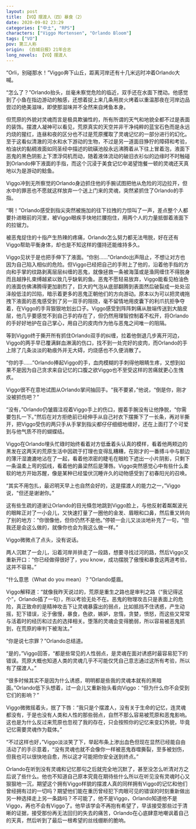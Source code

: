 ```yaml
---
layout: post
title: 【VO】摆渡人（四）暴食（2）
date: 2020-09-02 23:29
categories: ["中土", "RPS"]
characters: ["Viggo Mortensen", "Orlando Bloom"]
tags: ["VO"]
pov: 第三人称
origin: 《白城日报》21年合志
long_novels: 【VO】摆渡人
---
```


“Orli，别碰那水！”Viggo奔下山丘，距离河岸还有十几米远时冲着Orlando大喊。

“怎么了？”Orlando抬头，丝毫未察觉危险的临近，双手还在水面下搅动。他感觉到了小鱼在指边游动的触感，还想着捉上来几条用炭火烤着以重温那夜在河岸边品尝过的绝美滋味，即使那滋味并不全然来自烤鱼本身。

但荒原的外貌对灵魂而言是极具欺骗性的，所有所谓的天气和地貌全都不过是表面的装饰。摆渡人凝神可以看见，荒原真实的天空并非干净纯粹的蓝宝石色而是永远灼烧的猩红，连昼和夜的区分也不过是荒原攫取了灵魂记忆的一部分进行的幻化。至于这看似清澈的河水和水下游动的生物，不过是另一道面目狰狞的障碍和考验，柏油状的黏稠液面如同圣经中描述的硫磺池般永远沸腾着从下往上冒着泡，液面下恶鬼的黑色阴影上下漂浮伺机而动，随着液体流动的破旧衣衫似的边缘时不时触碰到Orlando伸下液面的手指，而这个沉浸于美食记忆中渴望饱餐一顿的灵魂还天真地以为是游动的鲶鱼。

Viggo冲到无所察觉的Orlando身边抓住他的手腕试图把他从危险的河边拉开，但水中的罪恶也不愿就这样放弃一个送上门来的灵魂，突然紧抓住了Orlando的手指。

“啊！”Orlando感受到指尖突然被施加的往下拉拽的力惊叫了一声，差点整个人都要扑进眼前的河里，被Viggo眼疾手快地拦腰抱住，用两个人的力量抵御着液面下的拉锯力。

被恶鬼捉住的十指产生热辣的疼痛，Orlando怎么努力都无法甩脱，好在还有Viggo帮助平衡身体，却也是不知这样的僵持还能维持多久。

Viggo见状于是也把手伸下了液面。“你别……”Orlando出声阻止，不想让对方也因为自己陷入相似的危险。但Viggo已经把自己的手附上了他的，沿着他手指的方向和手掌的纹路剥离层层纠缠的恶鬼，就像拯救一条被海藻或是渔网缠住不得脱身而且越挣扎束缚越紧以致几乎缺氧的鱼。恶鬼不愿轻易放弃，Viggo能看见柏油色的液面仿佛沸腾得更加剧烈了，巨大的气泡从底部翻腾到表面然后破裂成一处处沼泽般低洼的凹陷，暗示着更多的恶鬼正朝他们的方向游动。原本以为可以把灵魂拖拽下液面的恶鬼感受到了另一双手的阻挠，毫不留情地用皮囊下的利爪抗拒争夺着，在Viggo的手背狠狠地划出口子。Viggo感受到阵阵刺痛从肢端传送到大脑皮层，他几乎要感觉不到自己手的存在了，但仍然用理智控制着不松开，将Orlando的手好好地护在自己掌心，用自己的皮肉作为他与恶鬼之间唯一的阻隔。

等到Viggo终于撕开所有抓住Orlando双手的纠缠，拉着他倒退几步离开河边，Viggo的两手早已覆满鲜血淋漓的伤口，找不到一处完好的皮肉，而Orlando的手上除了几条淡淡的勒痕外并无大碍，灼烧感也不久便消散了。

“你的手……”Orlando捧起Viggo的手，血肉模糊的手刺得他眼睛生疼，又想到如果不是因为自己贪求来自记忆的口腹之欲Viggo也不至受这样的苦痛就更心生愧疚。

Viggo很不在意地试图从Orlando掌间抽回手。“我不要紧，”他说，“倒是你，刚才没被抓伤吧？”

“没有，”Orlando仍皱眉注视着Viggo手上的伤口，握着手腕没有让他挣脱，“你需要包扎一下。”然后在对方拒绝前已经伸手从自己衬衣下摆撕下了一长条，再对半撕开，把Viggo受伤的两只手从手掌到指尖都仔仔细细地缠好，还在上面打了个可爱到与他气质不符的蝴蝶结。

Viggo在Orlando埋头忙碌时始终看着对方低垂着头认真的模样，看着他两颊边的黑发在这两天的荒原生活中因疏于打理也变得乱糟糟，在刚才的一番搏斗中与额边的薄汗湿漉漉地沾在了一起，看着他浓密的睫毛在眼睑下遮出一小片阴影，只剩下一条温柔上弯的弧线，看着他的鼻梁然后是薄唇。Viggo突然感觉心中有些什么柔软的地方开始苏醒，像是某种已经蛰伏沉睡许久的动物感受到了初春阳光的召唤。

“其实不用包扎，最迟明天早上也自然会好的，这是摆渡人的能力之一，”Viggo说，“但还是谢谢你。”

这有些生疏的道谢让Orlando的目光倏忽地跳到Viggo脸上，与他反射着粼粼波光的眼眸正对了一小会儿，又快速打量了一圈他的金发、眉眼和口鼻，然后重又转向了别的地方：“你很像他，但你仍然不是他。”停顿一会儿又淡淡地补充了一句，“但我还是会这么做的，就像你也会为我这么做一样。”

Viggo微微点了点头，没有说话。

两人沉默了一会儿，沿着河岸并排走了一段路，想要寻找过河的路，然后Viggo又重新开口：“你已经做得很好了，you know，成功摆脱了傲慢和暴食这两道考验，这并不容易。”

“什么意思（What do you mean）？”Orlando蹙眉。

Viggo解释道：“就像我昨天说过的，荒原是重生之路也是审判之路（“我记得这个”，Orlando插了一句），所以考验无处不在。恶鬼的物理攻击只是表面上的危险，真正致命的是精神攻击下让灵魂暴露出的弱点，比如抵挡不住诱惑，产生动摇，犯下错误，沦于傲慢，暴食，色欲，嫉妒，怠惰，贪婪，愤怒，而这些又常常与活着时的经历和过去的选择相关。堕落的灵魂会变得脆弱，所以容易被恶鬼抓到，在荒原的审判下被淘汰。”

“你是说七宗罪？”Orlando总结道。

“是的，”Viggo回答，“都是些常见的人性弱点，是灵魂在面对诱惑时最容易犯下的错误。荒原大概也知道人类的灵魂几乎不可能仅凭自己意志通过这所有考验，所以有了摆渡人。”

“很多时候其实不是因为什么诱惑，明明都是些我的灵魂本就有的黑暗面。”Orlando低下头想着，过一会儿又重新抬头看向Viggo：“但为什么你不会受到它们的影响？”

Viggo微微摇着头，抿了下唇：“我只是个摆渡人，没有关于生命的记忆，连灵魂都没有，于是也没有人类和人性的那些弱点，自然不那么容易被荒原和恶鬼影响。这也是为什么反过来荒原也忽视了我的存在，只会按照你的记忆来变幻外貌，毕竟记忆需要灵魂作为载体。”

“不过这样也好，”Viggo淡淡笑了下，举起布条上渗出血色但现在显然已经能自由活动了的手示意着，“没有灵魂也就不会像你一样被恶鬼吞噬撕裂，至多被划伤，但我也可以很快地自愈，所以这才可能把你安全送到终点。”

Orlando在听到没有灵魂和记忆那句之后就完全地沉默了，甚至没怎么听清对方之后说了些什么。他也不知道自己原本究竟在期待些什么所以在听见没有灵魂时心又狠狠地一沉，期望这个拥有Viggo样貌的摆渡人真的同样拥有Viggo的记忆和他们曾经拥有过的一切吗？期望他们能在重历曾经犯下肉眼可见的错误的时刻重新做出另一种选择走上另一条路吗？不可能了，他不是Viggo，Orlando知道他不是Viggo，再也不会有Viggo了。他早该学会不再抱有希望了，早该接受那些过于清晰的证据，接受那份再无法回归的失去的痛苦，Orlando在心底肆意地嘲讽着自己的天真，然后听到了最后一根希望的丝线绷断的脆响。
